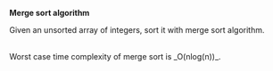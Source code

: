 **Merge sort algorithm**

Given an unsorted array of integers, sort it with merge sort algorithm.

<p>&nbsp;<br>
Worst case time complexity of merge sort is _O(nlog(n))_.
